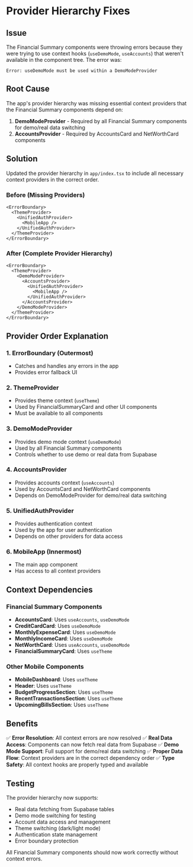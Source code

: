 # Provider Hierarchy Fixes

## Issue
The Financial Summary components were throwing errors because they were trying to use context hooks (`useDemoMode`, `useAccounts`) that weren't available in the component tree. The error was:

```
Error: useDemoMode must be used within a DemoModeProvider
```

## Root Cause
The app's provider hierarchy was missing essential context providers that the Financial Summary components depend on:

1. **DemoModeProvider** - Required by all Financial Summary components for demo/real data switching
2. **AccountsProvider** - Required by AccountsCard and NetWorthCard components

## Solution
Updated the provider hierarchy in `app/index.tsx` to include all necessary context providers in the correct order.

### Before (Missing Providers)
```tsx
<ErrorBoundary>
  <ThemeProvider>
    <UnifiedAuthProvider>
      <MobileApp />
    </UnifiedAuthProvider>
  </ThemeProvider>
</ErrorBoundary>
```

### After (Complete Provider Hierarchy)
```tsx
<ErrorBoundary>
  <ThemeProvider>
    <DemoModeProvider>
      <AccountsProvider>
        <UnifiedAuthProvider>
          <MobileApp />
        </UnifiedAuthProvider>
      </AccountsProvider>
    </DemoModeProvider>
  </ThemeProvider>
</ErrorBoundary>
```

## Provider Order Explanation

### 1. ErrorBoundary (Outermost)
- Catches and handles any errors in the app
- Provides error fallback UI

### 2. ThemeProvider
- Provides theme context (`useTheme`)
- Used by FinancialSummaryCard and other UI components
- Must be available to all components

### 3. DemoModeProvider
- Provides demo mode context (`useDemoMode`)
- Used by all Financial Summary components
- Controls whether to use demo or real data from Supabase

### 4. AccountsProvider
- Provides accounts context (`useAccounts`)
- Used by AccountsCard and NetWorthCard components
- Depends on DemoModeProvider for demo/real data switching

### 5. UnifiedAuthProvider
- Provides authentication context
- Used by the app for user authentication
- Depends on other providers for data access

### 6. MobileApp (Innermost)
- The main app component
- Has access to all context providers

## Context Dependencies

### Financial Summary Components
- **AccountsCard**: Uses `useAccounts`, `useDemoMode`
- **CreditCardCard**: Uses `useDemoMode`
- **MonthlyExpenseCard**: Uses `useDemoMode`
- **MonthlyIncomeCard**: Uses `useDemoMode`
- **NetWorthCard**: Uses `useAccounts`, `useDemoMode`
- **FinancialSummaryCard**: Uses `useTheme`

### Other Mobile Components
- **MobileDashboard**: Uses `useTheme`
- **Header**: Uses `useTheme`
- **BudgetProgressSection**: Uses `useTheme`
- **RecentTransactionsSection**: Uses `useTheme`
- **UpcomingBillsSection**: Uses `useTheme`

## Benefits

✅ **Error Resolution**: All context errors are now resolved
✅ **Real Data Access**: Components can now fetch real data from Supabase
✅ **Demo Mode Support**: Full support for demo/real data switching
✅ **Proper Data Flow**: Context providers are in the correct dependency order
✅ **Type Safety**: All context hooks are properly typed and available

## Testing

The provider hierarchy now supports:
- Real data fetching from Supabase tables
- Demo mode switching for testing
- Account data access and management
- Theme switching (dark/light mode)
- Authentication state management
- Error boundary protection

All Financial Summary components should now work correctly without context errors.
